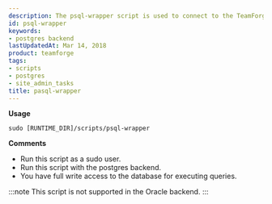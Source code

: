 ```yaml
---
description: The psql-wrapper script is used to connect to the TeamForge application.
id: psql-wrapper
keywords:
- postgres backend
lastUpdatedAt: Mar 14, 2018
product: teamforge
tags:
- scripts
- postgres
- site_admin_tasks
title: pasql-wrapper
---
```


**Usage**

```shell
sudo [RUNTIME_DIR]/scripts/psql-wrapper
````

**Comments**

* Run this script as a sudo user.
* Run this script with the postgres backend.
* You have full write access to the database for executing queries.

:::note
This script is not supported in the Oracle backend.
:::


